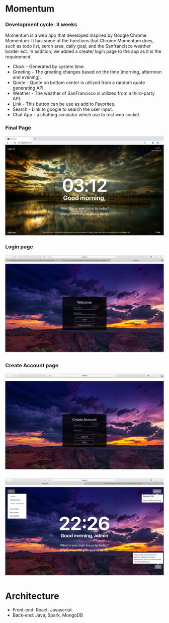 # Momentum
### Development cycle: 3 weeks
Momentum is a web app that developed inspired by Google Chrome Momentum. It has some of the functions that Chrome Momentum does, such as todo list, serch area, daily goal, and the Sanfrancisco weather border ect. In addition, we added a create/ login page to the app as it is the requirement.

- Clock - Generated by system time. 
- Greeting - The greeting changes based on the time (morning, afternoon and evening).
- Quote - Quote on bottom center is utilized from a random quote generating API.
- Weather - The weather of SanFrancisco is utilized from a third-party API.
- Link - This button can be use as add to Favorites.
- Search - Link to google to search the user input.
- Chat App - a chatting simulator which use to test web socket.

### Final Page
![](SreenShot/new.png)

### Login page
![](SreenShot/01.png)

### Create Account page
![](SreenShot/02.png)


![](SreenShot/05.png)


# Architecture
- Front-end: React, Javascript
- Back-end: Java, Spark, MongoDB


